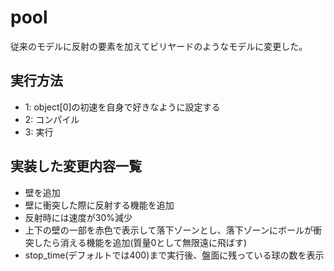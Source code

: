 # pool
従来のモデルに反射の要素を加えてビリヤードのようなモデルに変更した。

## 実行方法
- 1: object[0]の初速を自身で好きなように設定する
- 2: コンパイル
- 3: 実行

## 実装した変更内容一覧
- 壁を追加
- 壁に衝突した際に反射する機能を追加
- 反射時には速度が30%減少
- 上下の壁の一部を赤色で表示して落下ゾーンとし、落下ゾーンにボールが衝突したら消える機能を追加(質量0として無限遠に飛ばす)
- stop_time(デフォルトでは400)まで実行後、盤面に残っている球の数を表示
